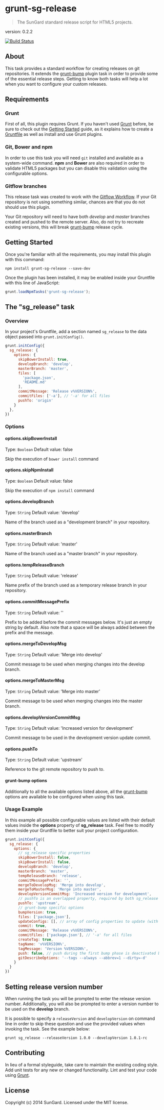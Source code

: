 # grunt-sg-release

> The SunGard standard release script for HTML5 projects.

version: 0.2.2

[![Build Status](https://travis-ci.org/SunGard-Labs/grunt-sg-release.svg?branch=master)](https://travis-ci.org/SunGard-Labs/grunt-sg-release)

## About

This task provides a standard workflow for creating releases on git repositories. It extends the [grunt-bump](https://github.com/vojtajina/grunt-bump) plugin task in order to provide some of the essential release steps. Getting to know both tasks will help a lot when you want to configure your custom releases.

## Requirements

### Grunt

First of all, this plugin requires Grunt. If you haven't used [Grunt](http://gruntjs.com/) before, be sure to check out the [Getting Started](http://gruntjs.com/getting-started) guide, as it explains how to create a [Gruntfile](http://gruntjs.com/sample-gruntfile) as well as install and use Grunt plugins.

### Git, Bower and npm

In order to use this task you will need `git` installed and available as a system-wide command. **npm** and **Bower** are also required in order to validate HTML5 packages but you can disable this validation using the configurable options.

### Gitflow branches

This release task was created to work with the [Gitflow Workflow](https://www.atlassian.com/git/workflows#!workflow-gitflow). If your Git repository is not using something similar, chances are that you do not should use this plugin.

Your Git repository will need to have both *develop* and *master* branches created and pushed to the remote server. Also, do not try to recreate existing versions, this will break [grunt-bump](https://github.com/vojtajina/grunt-bump) release cycle.

## Getting Started

Once you're familiar with all the requirements, you may install this plugin with this command:

```shell
npm install grunt-sg-release --save-dev
```

Once the plugin has been installed, it may be enabled inside your Gruntfile with this line of JavaScript:

```js
grunt.loadNpmTasks('grunt-sg-release');
```

## The "sg_release" task

### Overview
In your project's Gruntfile, add a section named `sg_release` to the data object passed into `grunt.initConfig()`.

```js
grunt.initConfig({
  sg_release: {
    options: {
      skipBowerInstall: true,
      developBranch: 'develop',
      masterBranch: 'master',
      files: [
        'package.json',
        'README.md'
      ],
      commitMessage: 'Release v%VERSION%',
      commitFiles: ['-a'], // '-a' for all files
      pushTo: 'origin'
    }
  },
})
```

### Options

#### options.skipBowerInstall
Type: `Boolean`
Default value: false

Skip the execution of `bower install` command

#### options.skipNpmInstall
Type: `Boolean`
Default value: false

Skip the execution of `npm install` command

#### options.developBranch
Type: `String`
Default value: 'develop'

Name of the branch used as a "development branch" in your repository.

#### options.masterBranch
Type: `String`
Default value: 'master'

Name of the branch used as a "master branch" in your repository.

#### options.tempReleaseBranch
Type: `String`
Default value: 'release'

Name prefix of the branch used as a temporary release branch in your repository.

#### options.commitMessagePrefix
Type: `String`
Default value: ''

Prefix to be added before the commit messages below. It's just an empty string by default. Also note that a space will be always added between the prefix and the message.

#### options.mergeToDevelopMsg
Type: `String`
Default value: 'Merge into develop'

Commit message to be used when merging changes into the develop branch.

#### options.mergeToMasterMsg
Type: `String`
Default value: 'Merge into master'

Commit message to be used when merging changes into the master branch.

#### options.developVersionCommitMsg
Type: `String`
Default value: 'Increased version for development'

Commit message to be used in the development version update commit.

#### options.pushTo
Type: `String`
Default value: 'upstream'

Reference to the git remote repository to push to.

#### grunt-bump options

Additionally to all the available options listed above, all the [grunt-bump](https://github.com/vojtajina/grunt-bump) options are available to be configured when using this task.

### Usage Example

In this example all possible configurable values are listed with their default values inside the **options** property of **sg_release** task. Feel free to modify them inside your Gruntfile to better suit your project configuration.

```js
grunt.initConfig({
  sg_release: {
    options: {
      // sg_release specific properties
      skipBowerInstall: false,
      skipBowerInstall: false,
      developBranch: 'develop',
      masterBranch: 'master',
      tempReleaseBranch: 'release',
      commitMessagePrefix: '',
      mergeToDevelopMsg: 'Merge into develop',
      mergeToMasterMsg: 'Merge into master',
      developVersionCommitMsg: 'Increased version for development',
      // pushTo is an overlapped property, required by both sg_release and grunt-bump
      pushTo: 'upstream',
      // grunt-bump specific options
      bumpVersion: true,
      files: ['package.json'],
      updateConfigs: [], // array of config properties to update (with files)
      commit: true,
      commitMessage: 'Release v%VERSION%',
      commitFiles: ['package.json'], // '-a' for all files
      createTag: true,
      tagName: 'v%VERSION%',
      tagMessage: 'Version %VERSION%',
      push: false, // push during the first bump phase is deactivated by default
      gitDescribeOptions: '--tags --always --abbrev=1 --dirty=-d'
    }
  }
})
```

## Setting release version number

When running the task you will be prompted to enter the release version number. Additionally, you will also be prompted to enter a version number to be used on the **develop** branch.

It is possible to specify a `releaseVersion` and `developVersion` on command line in order to skip these question and use the provided values when invoking the task. See the example below:

```shell
grunt sg_release --releaseVersion 1.0.0 --developVersion 1.0.1-rc
```

## Contributing
In lieu of a formal styleguide, take care to maintain the existing coding style. Add unit tests for any new or changed functionality. Lint and test your code using [Grunt](http://gruntjs.com/).

## License
Copyright (c) 2014 SunGard. Licensed under the MIT license.

